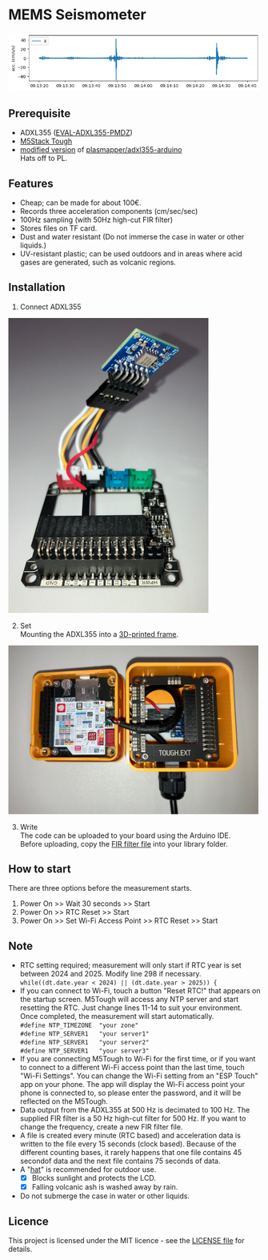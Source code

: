 # MEMS Seismometer  
<img src="images/wave.png"  width="800">

## Prerequisite
 - ADXL355 ([EVAL-ADXL355-PMDZ](https://www.analog.com/en/products/adxl355.html#product-overview))
 - [M5Stack Tough](https://docs.m5stack.com/en/core/tough) 
 - [modified version](https://github.com/T40O0/M5_ADXL355/tree/M5) of [plasmapper/adxl355-arduino](https://github.com/plasmapper/adxl355-arduino)  
Hats off to PL.

## Features
 - Cheap; can be made for about 100€.
 - Records three acceleration components (cm/sec/sec)
 - 100Hz sampling (with 50Hz high-cut FIR filter)
 - Stores files on TF card.
 - Dust and water resistant (Do not immerse the case in water or other liquids.)
 - UV-resistant plastic; can be used outdoors and in areas where acid gases are generated, such as volcanic regions.

## Installation
1. Connect ADXL355  
<img src="images/connect.JPG"  width="400">

2. Set  
Mounting the ADXL355 into a [3D-printed frame](3D_model/frame.stl).  
<img src="images/set.JPG" width="500">

3. Write  
The code can be uploaded to your board using the Arduino IDE.  
Before uploading, copy the [FIR filter file](into_library/) into your library folder.

## How to start
There are three options before the measurement starts.
1. Power On >> Wait 30 seconds >> Start
2. Power On >> RTC Reset >> Start
3. Power On >> Set Wi-Fi Access Point >> RTC Reset >> Start

## Note
 - RTC setting required; measurement will only start if RTC year is set between 2024 and 2025. Modify line 298 if necessary.  
   `while((dt.date.year < 2024) || (dt.date.year > 2025)) {`
 - If you can connect to Wi-Fi, touch a button "Reset RTC!" that appears on the startup screen. M5Tough will access any NTP server and start resetting the RTC. Just change lines 11-14 to suit your environment. Once completed, the measurement will start automatically.  
   `#define NTP_TIMEZONE  "your zone"`  
   `#define NTP_SERVER1   "your server1"`  
   `#define NTP_SERVER1   "your server2"`  
   `#define NTP_SERVER1   "your server3"`
 - If you are connecting M5Tough to Wi-Fi for the first time, or if you want to connect to a different Wi-Fi access point than the last time, touch "Wi-Fi Settings". You can change the Wi-Fi setting from  an "ESP Touch" app on your phone. The app will display the Wi-Fi access point your phone is connected to, so please enter the password, and it will be reflected on the M5Tough.
 - Data output from the ADXL355 at 500 Hz is decimated to 100 Hz. The supplied FIR filter is a 50 Hz high-cut filter for 500 Hz. If you want to change the frequency, create a new FIR filter file.
 - A file is created every minute (RTC based) and acceleration data is written to the file every 15 seconds (clock based). Because of the different counting bases, it rarely happens that one file contains 45 secondof data and the next file contains 75 seconds of data.
 - A "[hat](3D_model/hat.stl)" is recommended for outdoor use.
   - [x] Blocks sunlight and protects the LCD.
   - [x] Falling volcanic ash is washed away by rain.
 - Do not submerge the case in water or other liquids.

## Licence
This project is licensed under the MIT licence - see the [LICENSE file](LICENSE) for details.

